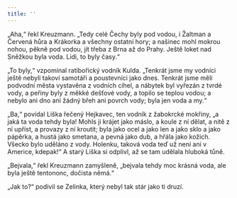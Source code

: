 ```yaml
---
title: ''
---
```


„Aha,“ řekl Kreuzmann. „Tedy celé Čechy byly pod vodou, i Žaltman a Červená hůra a Krákorka a všechny ostatní hory; a našinec mohl mokrou nohou, pěkně pod vodou, jít třeba z Brna až do Prahy. Ještě loket nad Sněžkou byla voda. Lidi, to byly časy.“

„To byly,“ vzpomínal ratibořický vodník Kulda. „Tenkrát jsme my vodníci ještě nebyli takoví samotáři a poustevníci jako dnes. Tenkrát jsme měli podvodní města vystavěna z vodních cihel, a nábytek byl vyřezán z tvrdé vody, a peřiny byly z měkké dešťové vody, a topilo se teplou vodou; a nebylo ani dno ani žádný břeh ani povrch vody; byla jen voda a my.“

„Ba,“ povídal Liška řečený Hejkavec, ten vodník z žabokrcké mokřiny, „a jaká ta voda tehdy byla! Mohls ji krájet jako máslo, a koule z ní dělat, a nitě z ní upříst, a provazy z ní kroutit; byla jako ocel a jako len a jako sklo a jako pápěrka, a hustá jako smetana, a pevná jako dub, a hřála jako kožich. Všecko bylo uděláno z vody. Holenku, taková voda teď už není ani v Americe, kdepak!“ A starý Liška si odplivl, až se tam udělala hluboká tůně.

„Bejvala,“ řekl Kreuzmann zamyšleně, „bejvala tehdy moc krásná voda, ale byla ještě tentononc, dočista němá.“

„Jak to?“ podivil se Zelinka, který nebyl tak stár jako ti druzí.
